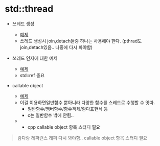 # std::thread

- 쓰레드 생성
  - [예제](./thread1.cpp)
  - 쓰레드 생성시 join,detach둘중 하나는 사용해야 한다. (pthrad도 join,detach있음.. 나중에 다시 봐야함)
  

- 쓰레드 인자에 대한 예제 
  - [예제](./thread2.cpp)
  - std::ref 중요

- callable object
  - [예제](./thread3.cpp)
  - 이걸 이용하면일반함수 뿐아니라 다양한 함수를 스레드로 수행할 수 잇따. 
    - 일반함수/멤버함수/함수객체/람다표현식 등
    - c는 일반함수 밖에 안됨..
  - * cpp callable object 항목 스터디 필요

> 람다랑 레퍼런스 래퍼 다시 봐야함..
> callable object 항목 스터디 필요